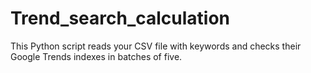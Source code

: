 # Trend_search_calculation
This Python script reads your CSV file with keywords and checks their Google Trends indexes in batches of five.
